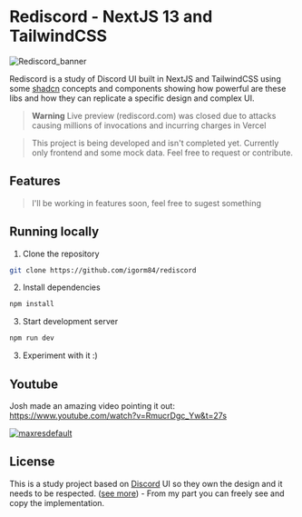 # Rediscord - NextJS 13 and TailwindCSS
![Rediscord_banner](https://github.com/igorm84/rediscord/assets/16727448/ec5f205f-ec31-4e6b-9126-15df08eab960)

Rediscord is a study of Discord UI built in NextJS and TailwindCSS using some [shadcn](https://ui.shadcn.com/) concepts and components showing how powerful are these libs and how they can replicate a specific design and complex UI.

> **Warning**
> Live preview (rediscord.com) was closed due to attacks causing millions of invocations and incurring charges in Vercel

> This project is being developed and isn't completed yet.
> Currently only frontend and some mock data.
> Feel free to request or contribute.
## Features
> I'll be working in features soon, feel free to sugest something
## Running locally

1. Clone the repository

```bash
git clone https://github.com/igorm84/rediscord
```

2. Install dependencies

```bash
npm install
```

3. Start development server

```bash
npm run dev
```

3. Experiment with it :)
## Youtube
Josh made an amazing video pointing it out: https://www.youtube.com/watch?v=RmucrDgc_Yw&t=27s

[![maxresdefault](https://github.com/igorm84/rediscord/assets/16727448/c350e48b-45e2-4082-b61a-791706df8cc1)](https://www.youtube.com/watch?v=RmucrDgc_Yw&t=27s)

## License
This is a study project based on [Discord](discord.com) UI so they own the design and it needs to be respected. ([see more](discord.com/terms)) - From my part you can freely see and copy the implementation.
